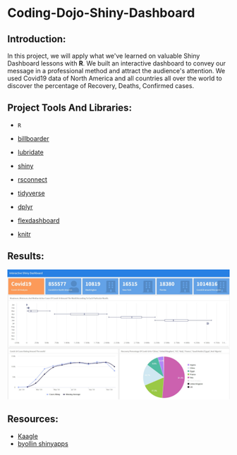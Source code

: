 # Coding-Dojo-Shiny-Dashboard


## Introduction:

In this project, we will apply what we've learned on valuable Shiny Dashboard lessons with **R**. We built an interactive dashboard to convey our message in a professional method and attract the audience's attention. We used Covid19 data of North America and all countries all over the world to discover the percentage of Recovery, Deaths, Confirmed cases.



## Project Tools And Libraries:
- ``R``

- [billboarder](https://cran.r-project.org/web/packages/billboarder/billboarder.pdf)

- [lubridate](https://lubridate.tidyverse.org/)
- [shiny](https://shiny.rstudio.com/)
- [rsconnect](https://cran.r-project.org/web/packages/rsconnect/rsconnect.pdf)
- [tidyverse](https://www.tidyverse.org/packages/)
- [dplyr](https://cran.r-project.org/web/packages/dplyr/vignettes/dplyr.html)
- [flexdashboard](https://rmarkdown.rstudio.com/flexdashboard/)
- [knitr](https://www.rdocumentation.org/packages/knitr/versions/1.30)

## Results:
[![shiny_dash](shiny_dash.jpg)](https://sdashinyapp.shinyapps.io/shiny_dashboard/)


## Resources:
- [Kaagle](https://www.kaggle.com/okwirjulius/covid19-cases-in-africa)
- [byollin shinyapps](https://byollin.shinyapps.io/VisionZero/)









